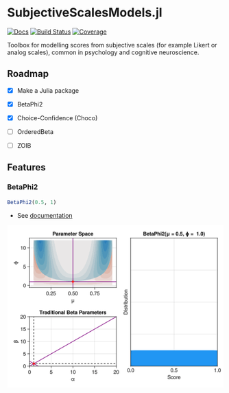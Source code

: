 # SubjectiveScalesModels.jl

[![Docs](https://img.shields.io/badge/docs-latest-blue.svg)](https://DominiqueMakowski.github.io/SubjectiveScalesModels.jl/)
[![Build Status](https://github.com/DominiqueMakowski/SubjectiveScalesModels.jl/actions/workflows/CI.yml/badge.svg?branch=main)](https://github.com/DominiqueMakowski/SubjectiveScalesModels.jl/actions/workflows/CI.yml?query=branch%3Amain)
[![Coverage](https://codecov.io/gh/DominiqueMakowski/SubjectiveScalesModels.jl/branch/main/graph/badge.svg)](https://codecov.io/gh/DominiqueMakowski/SubjectiveScalesModels.jl)


Toolbox for modelling scores from subjective scales (for example Likert or analog scales), common in psychology and cognitive neuroscience.

## Roadmap

- [x] Make a Julia package
- [x] BetaPhi2
- [x] Choice-Confidence (Choco)
- [ ] OrderedBeta
- [ ] ZOIB


## Features

### BetaPhi2


```julia
BetaPhi2(0.5, 1)
```

- See [documentation](LINK)

![](https://github.com/DominiqueMakowski/SubjectiveScalesModels.jl/blob/main/docs/img/animation_BetaPhi2.gif?raw=true)




